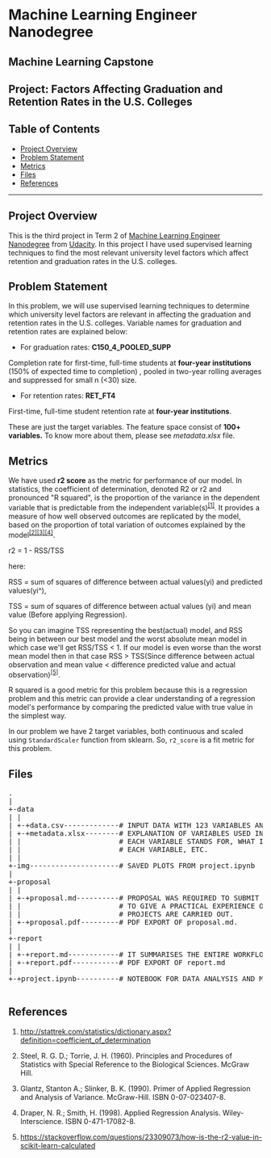# Machine Learning Engineer Nanodegree

## Machine Learning Capstone

## Project: Factors Affecting Graduation and Retention Rates in the U.S. Colleges

## Table of Contents

- [Project Overview](#overview)
- [Problem Statement](#statement)
- [Metrics](#metrics)
- [Files](#files)
- [References](#refs)

***

<a id='overview'></a>

## Project Overview

This is the third project in Term 2 of [Machine Learning Engineer Nanodegree](https://in.udacity.com/course/machine-learning-engineer-nanodegree--nd009t) from [Udacity](https://in.udacity.com/). In this project I have used supervised learning techniques to find the most relevant university level factors which affect retention and graduation rates in the U.S. colleges.

<a id='statement'></a>

## Problem Statement

In this problem, we will use supervised learning techniques to determine which university level factors are relevant in affecting the graduation and retention rates in the U.S. colleges. Variable names for graduation and retention rates are explained below:

- For graduation rates: **C150_4_POOLED_SUPP**

Completion rate for first-time, full-time students at **four-year institutions** (150% of expected time to completion) , pooled in two-year rolling averages and suppressed for small n (<30) size.

- For retention rates: **RET_FT4**

First-time, full-time student retention rate at **four-year institutions**.

These are just the target variables. The feature space consist of **100+ variables.** To know more about them, please see _metadata.xlsx_ file.

<a id='metrics'></a>

## Metrics

We have used **r2 score** as the metric for performance of our model. In statistics, the coefficient of determination, denoted R2 or r2 and pronounced "R squared", is the proportion of the variance in the dependent variable that is predictable from the independent variable(s)<sup>[[1]](#ref1)</sup>. It provides a measure of how well observed outcomes are replicated by the model, based on the proportion of total variation of outcomes explained by the model<sup>[[2]](#ref2)[[3]](#ref3)[[4]](#ref4)</sup>.

r2 = 1 - RSS/TSS

here:

RSS = sum of squares of difference between actual values(yi) and predicted values(yi^),

TSS = sum of squares of difference between actual values (yi) and mean value (Before applying Regression).

So you can imagine TSS representing the best(actual) model, and RSS being in between our best model and the worst absolute mean model in which case we'll get RSS/TSS < 1. If our model is even worse than the worst mean model then in that case RSS > TSS(Since difference between actual observation and mean value < difference predicted value and actual observation)<sup>[[5]](#ref5)</sup>.

R squared is a good metric for this problem because this is a regression problem and this metric can provide a clear understanding of a regression model's performance by comparing the predicted value with true value in the simplest way.

In our problem we have 2 target variables, both continuous and scaled using `StandardScaler` function from sklearn. So, `r2_score` is a fit metric for this problem.

<a id='files'></a>

## Files

<pre>
.
|
+-data
| |
| +-+data.csv-------------# INPUT DATA WITH 123 VARIABLES AND 7593 OBSERVATIONS.
| +-+metadata.xlsx--------# EXPLANATION OF VARIABLES USED IN DATA. IT SHOW WHAT
| |                       # EACH VARIABLE STANDS FOR, WHAT IS THE DATA TYPE OF
| |                       # EACH VARIABLE, ETC.
| |
+-img---------------------# SAVED PLOTS FROM project.ipynb
|
+-proposal
| |
| +-+proposal.md----------# PROPOSAL WAS REQUIRED TO SUBMIT BEFORE THE PROJECT
| |                       # TO GIVE A PRACTICAL EXPERIENCE OF HOW TECHNICAL
| |                       # PROJECTS ARE CARRIED OUT.
| +-+proposal.pdf---------# PDF EXPORT OF proposal.md.
|
+-report
| |
| +-+report.md------------# IT SUMMARISES THE ENTIRE WORKFLOW OF THIS PROJECT.
| +-+report.pdf-----------# PDF EXPORT OF report.md
|
+-+project.ipynb----------# NOTEBOOK FOR DATA ANALYSIS AND MODEL IMPLEMENTATION.

</pre>

<a id='refs'></a>

## References

<a id="ref1"></a>

1. http://stattrek.com/statistics/dictionary.aspx?definition=coefficient_of_determination

<a id="ref2"></a>

2. Steel, R. G. D.; Torrie, J. H. (1960). Principles and Procedures of Statistics with Special Reference to the Biological Sciences. McGraw Hill.

<a id="ref3"></a>

3. Glantz, Stanton A.; Slinker, B. K. (1990). Primer of Applied Regression and Analysis of Variance. McGraw-Hill. ISBN 0-07-023407-8.

<a id="ref4"></a>

4. Draper, N. R.; Smith, H. (1998). Applied Regression Analysis. Wiley-Interscience. ISBN 0-471-17082-8.

<a id="ref5"></a>

5. https://stackoverflow.com/questions/23309073/how-is-the-r2-value-in-scikit-learn-calculated
